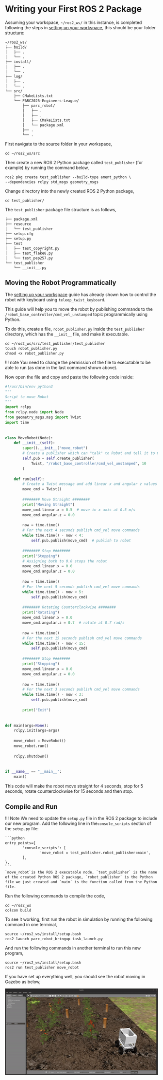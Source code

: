 # Writing your First ROS 2 Package

Assuming your workspace, `~/ros2_ws/` in this instance, is completed following the steps in [setting up your workspace](../getting-started-tutorials/setting-up-your-workspace.md),
this should be your folder structure:

```
~/ros2_ws/
├── build/
│   ├── .
│   └── .
├── install/
│   ├── .
│   └── .
├── log/
│   ├── .
│   └── .
└── src/
    ├── CMakeLists.txt
    └── PARC2025-Engineers-League/
        ├── parc_robot/
        │   ├── .
        │   ├── .
        │   ├── CMakeLists.txt
        │   └── package.xml
        ├── .
        └── .
```

First navigate to the source folder in your workspace,
```shell
cd ~/ros2_ws/src
```

Then create a new ROS 2 Python package called `test_publisher` (for example) by running the command below,
```shell
ros2 pkg create test_publisher --build-type ament_python \
--dependencies rclpy std_msgs geometry_msgs
```

Change directory into the newly created ROS 2 Python package,

```shell
cd test_publisher/
```

The `test_publisher` package file structure is as follows,

```
├── package.xml
├── resource
│   └── test_publisher
├── setup.cfg
├── setup.py
├── test
│   ├── test_copyright.py
│   ├── test_flake8.py
│   └── test_pep257.py
└── test_publisher
    └── __init__.py
```

## Moving the Robot Programmatically

The [setting up your workspace](../getting-started-tutorials/setting-up-your-workspace.md) guide has already shown how to control the robot with keyboard using `teleop_twist_keyboard`.

This guide will help you to move the robot by publishing commands to the `/robot_base_controller/cmd_vel_unstamped` topic programmically using Python.

To do this, create a file, `robot_publisher.py` inside the `test_publisher` directory, which has the `__init__` file, and make it executable.

```shell
cd ~/ros2_ws/src/test_publisher/test_publisher
touch robot_publisher.py
chmod +x robot_publisher.py
```

!!! note
    You need to change the permission of the file to executable to be able to run (as done in the last command shown above).

Now open the file and copy and paste the following code inside:


```python
#!/usr/bin/env python3
"""
Script to move Robot
"""
import rclpy
from rclpy.node import Node
from geometry_msgs.msg import Twist
import time


class MoveRobot(Node):
    def __init__(self):
        super().__init__("move_robot")
        # Create a publisher which can "talk" to Robot and tell it to move
        self.pub = self.create_publisher(
            Twist, "/robot_base_controller/cmd_vel_unstamped", 10
        )

    def run(self):
        # Create a Twist message and add linear x and angular z values
        move_cmd = Twist()

        ######## Move Straight ########
        print("Moving Straight")
        move_cmd.linear.x = 0.5  # move in x axis at 0.5 m/s
        move_cmd.angular.z = 0.0

        now = time.time()
        # For the next 4 seconds publish cmd_vel move commands
        while time.time() - now < 4:
            self.pub.publish(move_cmd)  # publish to robot
            
        ######## Stop ########
        print("Stopping")
        # Assigning both to 0.0 stops the robot
        move_cmd.linear.x = 0.0
        move_cmd.angular.z = 0.0

        now = time.time()
        # For the next 5 seconds publish cmd_vel move commands
        while time.time() - now < 5:
            self.pub.publish(move_cmd)

        ######## Rotating Counterclockwise ########
        print("Rotating")
        move_cmd.linear.x = 0.0
        move_cmd.angular.z = 0.7  # rotate at 0.7 rad/s

        now = time.time()
        # For the next 15 seconds publish cmd_vel move commands
        while time.time() - now < 15:
            self.pub.publish(move_cmd)

        ######## Stop ########
        print("Stopping")
        move_cmd.linear.x = 0.0
        move_cmd.angular.z = 0.0

        now = time.time()
        # For the next 3 seconds publish cmd_vel move commands
        while time.time() - now < 3:
            self.pub.publish(move_cmd)

        print("Exit")


def main(args=None):
    rclpy.init(args=args)

    move_robot = MoveRobot()
    move_robot.run()

    rclpy.shutdown()


if __name__ == "__main__":
    main()
```

This code will make the robot move straight for 4 seconds, stop for 5 seconds, rotate counterclockwise for 15 seconds and then stop.

## Compile and Run

!!! Note 
    We need to update the `setup.py` file in the ROS 2 package to include our new program. Add the following line in the`console_scripts` section of the `setup.py` file:

    ```python
    entry_points={
            'console_scripts': [
                    'move_robot = test_publisher.robot_publisher:main',
            ],
    },
    ```
    `move_robot`is the ROS 2 executable node, `test_publisher` is the name of the created Python ROS 2 package, `robot_publisher` is the Python file we just created and `main` is the function called from the Python file.

Run the following commands to compile the code,

```shell
cd ~/ros2_ws
colcon build
```

To see it working, first run the robot in simulation by running the following command in one terminal,

```shell
source ~/ros2_ws/install/setup.bash
ros2 launch parc_robot_bringup task_launch.py
```

And run the following commands in another terminal to run this new program,

```shell
source ~/ros2_ws/install/setup.bash
ros2 run test_publisher move_robot
```

If you have set up everything well, you should see the robot moving in Gazebo as below,

![publisher demo](assets/getting_started_demo.gif)
